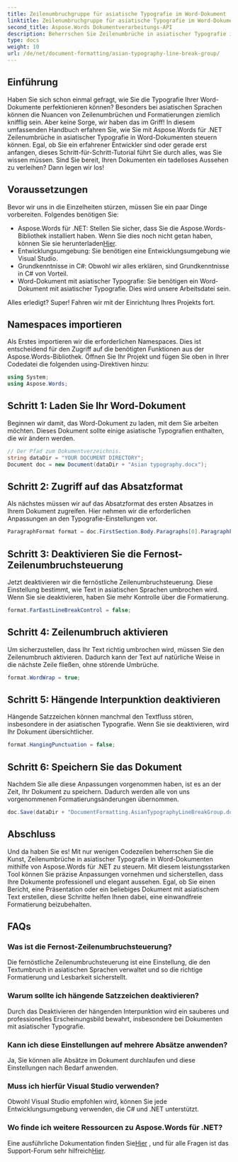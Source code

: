 ```yaml
---
title: Zeilenumbruchgruppe für asiatische Typografie im Word-Dokument
linktitle: Zeilenumbruchgruppe für asiatische Typografie im Word-Dokument
second_title: Aspose.Words Dokumentverarbeitungs-API
description: Beherrschen Sie Zeilenumbrüche in asiatischer Typografie in Word-Dokumenten mit Aspose.Words für .NET. Diese Anleitung bietet eine Schritt-für-Schritt-Anleitung für präzise Formatierung.
type: docs
weight: 10
url: /de/net/document-formatting/asian-typography-line-break-group/
---
```

## Einführung

Haben Sie sich schon einmal gefragt, wie Sie die Typografie Ihrer Word-Dokumente perfektionieren können? Besonders bei asiatischen Sprachen können die Nuancen von Zeilenumbrüchen und Formatierungen ziemlich knifflig sein. Aber keine Sorge, wir haben das im Griff! In diesem umfassenden Handbuch erfahren Sie, wie Sie mit Aspose.Words für .NET Zeilenumbrüche in asiatischer Typografie in Word-Dokumenten steuern können. Egal, ob Sie ein erfahrener Entwickler sind oder gerade erst anfangen, dieses Schritt-für-Schritt-Tutorial führt Sie durch alles, was Sie wissen müssen. Sind Sie bereit, Ihren Dokumenten ein tadelloses Aussehen zu verleihen? Dann legen wir los!

## Voraussetzungen

Bevor wir uns in die Einzelheiten stürzen, müssen Sie ein paar Dinge vorbereiten. Folgendes benötigen Sie:

- Aspose.Words für .NET: Stellen Sie sicher, dass Sie die Aspose.Words-Bibliothek installiert haben. Wenn Sie dies noch nicht getan haben, können Sie sie herunterladen[Hier](https://releases.aspose.com/words/net/).
- Entwicklungsumgebung: Sie benötigen eine Entwicklungsumgebung wie Visual Studio.
- Grundkenntnisse in C#: Obwohl wir alles erklären, sind Grundkenntnisse in C# von Vorteil.
- Word-Dokument mit asiatischer Typografie: Sie benötigen ein Word-Dokument mit asiatischer Typografie. Dies wird unsere Arbeitsdatei sein.

Alles erledigt? Super! Fahren wir mit der Einrichtung Ihres Projekts fort.

## Namespaces importieren

Als Erstes importieren wir die erforderlichen Namespaces. Dies ist entscheidend für den Zugriff auf die benötigten Funktionen aus der Aspose.Words-Bibliothek. Öffnen Sie Ihr Projekt und fügen Sie oben in Ihrer Codedatei die folgenden using-Direktiven hinzu:

```csharp
using System;
using Aspose.Words;
```

## Schritt 1: Laden Sie Ihr Word-Dokument

Beginnen wir damit, das Word-Dokument zu laden, mit dem Sie arbeiten möchten. Dieses Dokument sollte einige asiatische Typografien enthalten, die wir ändern werden.

```csharp
// Der Pfad zum Dokumentverzeichnis.
string dataDir = "YOUR DOCUMENT DIRECTORY";
Document doc = new Document(dataDir + "Asian typography.docx");
```

## Schritt 2: Zugriff auf das Absatzformat

Als nächstes müssen wir auf das Absatzformat des ersten Absatzes in Ihrem Dokument zugreifen. Hier nehmen wir die erforderlichen Anpassungen an den Typografie-Einstellungen vor.

```csharp
ParagraphFormat format = doc.FirstSection.Body.Paragraphs[0].ParagraphFormat;
```

## Schritt 3: Deaktivieren Sie die Fernost-Zeilenumbruchsteuerung

Jetzt deaktivieren wir die fernöstliche Zeilenumbruchsteuerung. Diese Einstellung bestimmt, wie Text in asiatischen Sprachen umbrochen wird. Wenn Sie sie deaktivieren, haben Sie mehr Kontrolle über die Formatierung.

```csharp
format.FarEastLineBreakControl = false;
```

## Schritt 4: Zeilenumbruch aktivieren

Um sicherzustellen, dass Ihr Text richtig umbrochen wird, müssen Sie den Zeilenumbruch aktivieren. Dadurch kann der Text auf natürliche Weise in die nächste Zeile fließen, ohne störende Umbrüche.

```csharp
format.WordWrap = true;
```

## Schritt 5: Hängende Interpunktion deaktivieren

Hängende Satzzeichen können manchmal den Textfluss stören, insbesondere in der asiatischen Typografie. Wenn Sie sie deaktivieren, wird Ihr Dokument übersichtlicher.

```csharp
format.HangingPunctuation = false;
```

## Schritt 6: Speichern Sie das Dokument

Nachdem Sie alle diese Anpassungen vorgenommen haben, ist es an der Zeit, Ihr Dokument zu speichern. Dadurch werden alle von uns vorgenommenen Formatierungsänderungen übernommen.

```csharp
doc.Save(dataDir + "DocumentFormatting.AsianTypographyLineBreakGroup.docx");
```

## Abschluss

Und da haben Sie es! Mit nur wenigen Codezeilen beherrschen Sie die Kunst, Zeilenumbrüche in asiatischer Typografie in Word-Dokumenten mithilfe von Aspose.Words für .NET zu steuern. Mit diesem leistungsstarken Tool können Sie präzise Anpassungen vornehmen und sicherstellen, dass Ihre Dokumente professionell und elegant aussehen. Egal, ob Sie einen Bericht, eine Präsentation oder ein beliebiges Dokument mit asiatischem Text erstellen, diese Schritte helfen Ihnen dabei, eine einwandfreie Formatierung beizubehalten. 

## FAQs

### Was ist die Fernost-Zeilenumbruchsteuerung?
Die fernöstliche Zeilenumbruchsteuerung ist eine Einstellung, die den Textumbruch in asiatischen Sprachen verwaltet und so die richtige Formatierung und Lesbarkeit sicherstellt.

### Warum sollte ich hängende Satzzeichen deaktivieren?
Durch das Deaktivieren der hängenden Interpunktion wird ein sauberes und professionelles Erscheinungsbild bewahrt, insbesondere bei Dokumenten mit asiatischer Typografie.

### Kann ich diese Einstellungen auf mehrere Absätze anwenden?
Ja, Sie können alle Absätze im Dokument durchlaufen und diese Einstellungen nach Bedarf anwenden.

### Muss ich hierfür Visual Studio verwenden?
Obwohl Visual Studio empfohlen wird, können Sie jede Entwicklungsumgebung verwenden, die C# und .NET unterstützt.

### Wo finde ich weitere Ressourcen zu Aspose.Words für .NET?
 Eine ausführliche Dokumentation finden Sie[Hier](https://reference.aspose.com/words/net/) , und für alle Fragen ist das Support-Forum sehr hilfreich[Hier](https://forum.aspose.com/c/words/8).
